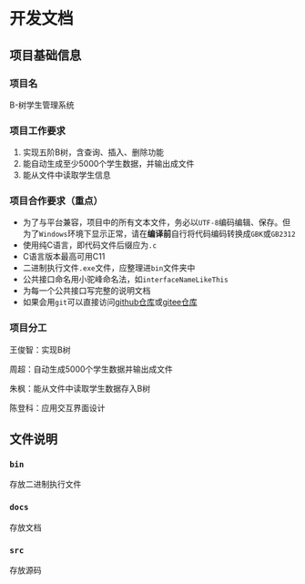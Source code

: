 # 开发文档

## 项目基础信息

### 项目名

B-树学生管理系统

### 项目工作要求

1. 实现五阶B树，含查询、插入、删除功能
2. 能自动生成至少5000个学生数据，并输出成文件
3. 能从文件中读取学生信息

### 项目合作要求（重点）

* 为了与平台兼容，项目中的所有文本文件，务必以`UTF-8`编码编辑、保存。但为了`Windows`环境下显示正常，请在**编译前**自行将代码编码转换成`GBK`或`GB2312`
* 使用纯C语言，即代码文件后缀应为`.c`
* C语言版本最高可用C11
* 二进制执行文件`.exe`文件，应整理进`bin`文件夹中
* 公共接口命名用小驼峰命名法，如`interfaceNameLikeThis`
* 为每一个公共接口写完整的说明文档
* 如果会用`git`可以直接访问[github仓库](https://github.com/xhzzzly/B-TreeHomework)或[gitee仓库](https://gitee.com/tsun-chi-wong/B-Tree-Homework)

### 项目分工

王俊智：实现B树

周超：自动生成5000个学生数据并输出成文件

朱枫：能从文件中读取学生数据存入B树

陈登科：应用交互界面设计

## 文件说明

### `bin`

存放二进制执行文件

### `docs`

存放文档

### `src`

存放源码